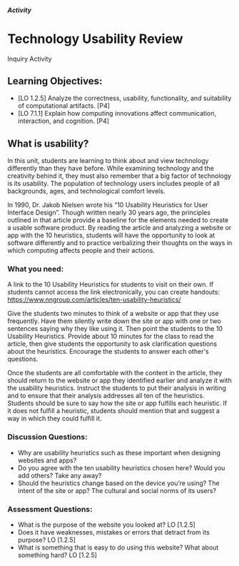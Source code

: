 ##### Activity
# Technology Usability Review
Inquiry Activity

## Learning Objectives:
- [LO 1.2.5] Analyze the correctness, usability, functionality, and suitability of computational artifacts. [P4]
- [LO 7.1.1] Explain how computing innovations affect communication, interaction, and cognition. [P4]


## What is usability?

In this unit, students are learning to think about and view technology differently than they have before. While examining technology and the creativity behind it, they must also remember that a big factor of technology is its usability. The population of technology users includes people of all backgrounds, ages, and technological comfort levels.

In 1990, Dr. Jakob Nielsen wrote his “10 Usability Heuristics for User Interface Design”. Though written nearly 30 years ago, the principles outlined in that article provide a baseline for the elements needed to create a usable software product. By reading the article and analyzing a website or app with the 10 heuristics, students will have the opportunity to look at software differently and to practice verbalizing their thoughts on the ways in which computing affects people and their actions.

### What you need:
A link to the 10 Usability Heuristics for students to visit on their own. If students cannot access the link electronically, you can create handouts: https://www.nngroup.com/articles/ten-usability-heuristics/

Give the students two minutes to think of a website or app that they use frequently. Have them silently write down the site or app with one or two sentences saying why they like using it. Then point the students to the 10 Usability Heuristics. Provide about 10 minutes for the class to read the article, then give students the opportunity to ask clarification questions about the heuristics. Encourage the students to answer each other's questions.

Once the students are all comfortable with the content in the article, they should return to the website or app they identified earlier and analyze it with the usability heuristics. Instruct the students to put their analysis in writing and to ensure that their analysis addresses all ten of the heuristics. Students should be sure to say how the site or app fulfills each heuristic. If it does not fulfill a heuristic, students should mention that and suggest a way in which they could fulfill it.


### Discussion Questions:
- Why are usability heuristics such as these important when designing websites and apps?
- Do you agree with the ten usability heuristics chosen here? Would you add others? Take any away?
- Should the heuristics change based on the device you’re using? The intent of the site or app? The cultural and social norms of its users?

### Assessment Questions:
- What is the purpose of the website you looked at? LO [1.2.5]
- Does it have weaknesses, mistakes or errors that detract from its purpose? LO [1.2.5]
- What is something that is easy to do using this website? What about something hard? LO [1.2.5]
